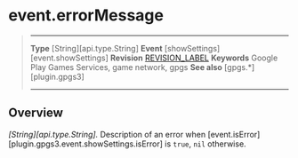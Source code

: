 # event.errorMessage

> --------------------- ------------------------------------------------------------------------------------------
> __Type__              [String][api.type.String]
> __Event__             [showSettings][event.showSettings]
> __Revision__          [REVISION_LABEL](REVISION_URL)
> __Keywords__          Google Play Games Services, game network, gpgs
> __See also__          [gpgs.*][plugin.gpgs3]
> --------------------- ------------------------------------------------------------------------------------------

## Overview

_[String][api.type.String]._ Description of an error when [event.isError][plugin.gpgs3.event.showSettings.isError] is `true`, `nil` otherwise.